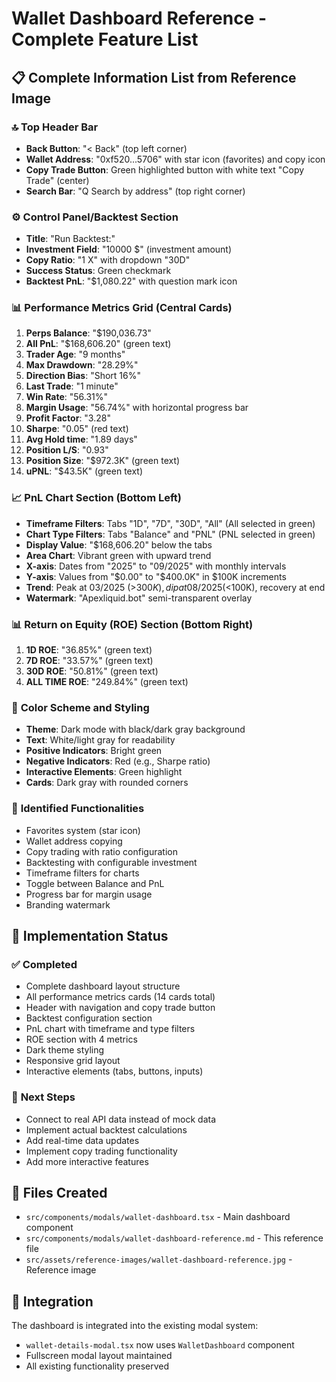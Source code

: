 # Wallet Dashboard Reference - Complete Feature List

## 📋 Complete Information List from Reference Image

### 🔝 **Top Header Bar**
- **Back Button**: "< Back" (top left corner)
- **Wallet Address**: "0xf520...5706" with star icon (favorites) and copy icon
- **Copy Trade Button**: Green highlighted button with white text "Copy Trade" (center)
- **Search Bar**: "Q Search by address" (top right corner)

### ⚙️ **Control Panel/Backtest Section**
- **Title**: "Run Backtest:"
- **Investment Field**: "10000 $" (investment amount)
- **Copy Ratio**: "1 X" with dropdown "30D"
- **Success Status**: Green checkmark
- **Backtest PnL**: "$1,080.22" with question mark icon

### 📊 **Performance Metrics Grid (Central Cards)**
1. **Perps Balance**: "$190,036.73"
2. **All PnL**: "$168,606.20" (green text)
3. **Trader Age**: "9 months"
4. **Max Drawdown**: "28.29%"
5. **Direction Bias**: "Short 16%"
6. **Last Trade**: "1 minute"
7. **Win Rate**: "56.31%"
8. **Margin Usage**: "56.74%" with horizontal progress bar
9. **Profit Factor**: "3.28"
10. **Sharpe**: "0.05" (red text)
11. **Avg Hold time**: "1.89 days"
12. **Position L/S**: "0.93"
13. **Position Size**: "$972.3K" (green text)
14. **uPNL**: "$43.5K" (green text)

### 📈 **PnL Chart Section (Bottom Left)**
- **Timeframe Filters**: Tabs "1D", "7D", "30D", "All" (All selected in green)
- **Chart Type Filters**: Tabs "Balance" and "PNL" (PNL selected in green)
- **Display Value**: "$168,606.20" below the tabs
- **Area Chart**: Vibrant green with upward trend
- **X-axis**: Dates from "2025" to "09/2025" with monthly intervals
- **Y-axis**: Values from "$0.00" to "$400.0K" in $100K increments
- **Trend**: Peak at 03/2025 (>$300K), dip at 08/2025 (<$100K), recovery at end
- **Watermark**: "Apexliquid.bot" semi-transparent overlay

### 📊 **Return on Equity (ROE) Section (Bottom Right)**
1. **1D ROE**: "36.85%" (green text)
2. **7D ROE**: "33.57%" (green text)
3. **30D ROE**: "50.81%" (green text)
4. **ALL TIME ROE**: "249.84%" (green text)

### 🎨 **Color Scheme and Styling**
- **Theme**: Dark mode with black/dark gray background
- **Text**: White/light gray for readability
- **Positive Indicators**: Bright green
- **Negative Indicators**: Red (e.g., Sharpe ratio)
- **Interactive Elements**: Green highlight
- **Cards**: Dark gray with rounded corners

### 🔧 **Identified Functionalities**
- Favorites system (star icon)
- Wallet address copying
- Copy trading with ratio configuration
- Backtesting with configurable investment
- Timeframe filters for charts
- Toggle between Balance and PnL
- Progress bar for margin usage
- Branding watermark

## 🎯 Implementation Status

### ✅ **Completed**
- Complete dashboard layout structure
- All performance metrics cards (14 cards total)
- Header with navigation and copy trade button
- Backtest configuration section
- PnL chart with timeframe and type filters
- ROE section with 4 metrics
- Dark theme styling
- Responsive grid layout
- Interactive elements (tabs, buttons, inputs)

### 🔄 **Next Steps**
- Connect to real API data instead of mock data
- Implement actual backtest calculations
- Add real-time data updates
- Implement copy trading functionality
- Add more interactive features

## 📁 **Files Created**
- `src/components/modals/wallet-dashboard.tsx` - Main dashboard component
- `src/components/modals/wallet-dashboard-reference.md` - This reference file
- `src/assets/reference-images/wallet-dashboard-reference.jpg` - Reference image

## 🔗 **Integration**
The dashboard is integrated into the existing modal system:
- `wallet-details-modal.tsx` now uses `WalletDashboard` component
- Fullscreen modal layout maintained
- All existing functionality preserved
